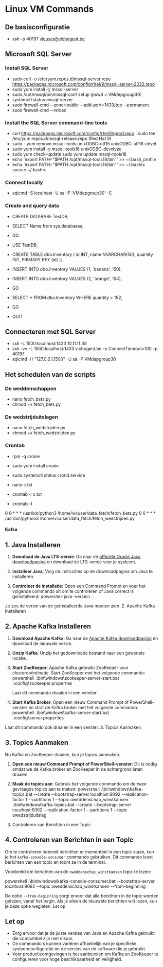 # Linux VM Commands

## De basisconfiguratie

- ssh -p 40197 vicuser@vichogent.be

## Microsoft SQL Server

### Install SQL Server
- sudo curl -o /etc/yum.repos.d/mssql-server.repo https://packages.microsoft.com/config/rhel/9/mssql-server-2022.repo
- sudo yum install -y mssql-server
- sudo /opt/mssql/bin/mssql-conf setup (pswd = VMdepgroup30)
- systemctl status mssql-server
- sudo firewall-cmd --zone=public --add-port=1433/tcp --permanent
- sudo firewall-cmd --reload

### Install the SQL Server command-line tools
- curl https://packages.microsoft.com/config/rhel/9/prod.repo | sudo tee /etc/yum.repos.d/mssql-release.repo (Red Hat 9)
- sudo - yum remove mssql-tools unixODBC-utf16 unixODBC-utf16-devel
- sudo yum install -y mssql-tools18 unixODBC-develyze
- sudo yum check-update sudo yum update mssql-tools18
- echo 'export PATH="$PATH:/opt/mssql-tools18/bin"' >> ~/.bash_profile
- echo 'export PATH="$PATH:/opt/mssql-tools18/bin"' >> ~/.bashrc source ~/.bashrc

### Connect locally
- sqlcmd -S localhost -U sa -P 'VMdepgroup30' -C

### Create and query data
- CREATE DATABASE TestDB;
- SELECT Name from sys.databases;
- GO

- USE TestDB;
- CREATE TABLE dbo.Inventory ( id INT, name NVARCHAR(50), quantity INT, PRIMARY KEY (id) );
- INSERT INTO dbo.Inventory VALUES (1, 'banana', 150);
- INSERT INTO dbo.Inventory VALUES (2, 'orange', 154);
- GO

- SELECT * FROM dbo.Inventory WHERE quantity > 152;
- GO

- QUIT

## Connecteren met SQL Server

- ssh -L 1500:localhost:1433 10.11.11.30
- ssh -vv -L 1500:localhost:1433 vichogent.be -o ConnectTimeout=100 -p 40197
- sqlcmd -H "127.0.0.1,1500" -U sa -P VMdepgroup30

## Het schedulen van de scripts

### De weddenschappen
- nano fetch_bets.py
- chmod +x fetch_bets.py

### De wedstrijduitslagen
- nano fetch_wedstrijden.py
- chmod +x fetch_wedstrijden.py

### Crontab
- rpm -q cronie
- sudo yum install cronie
- sudo systemctl status crond.service

- nano c.txt
- crontab < c.txt
- crontab -l

0 0 * * * /usr/bin/python3 /home/vicuser/data_fetch/fetch_bets.py
0 0 * * * /usr/bin/python3 /home/vicuser/data_fetch/fetch_wedstrijden.py

#### Kafka 


## 1. Java Installeren

1. **Download de Java LTS-versie**: Ga naar de [officiële Oracle Java downloadpagina](https://www.oracle.com/java/technologies/javase-jdk11-downloads.html) en download de LTS-versie voor je systeem.

2. **Installeer Java**: Volg de instructies op de downloadpagina om Java te installeren.

3. **Controleer de installatie**: Open een Command Prompt en voer het volgende commando uit om te controleren of Java correct is geïnstalleerd:
powershell java -version

Je zou de versie van de geïnstalleerde Java moeten zien.
2. Apache Kafka Installeren
## 2. Apache Kafka Installeren

1. **Download Apache Kafka**: Ga naar de [Apache Kafka downloadpagina](https://kafka.apache.org/downloads) en download de nieuwste versie.

2. **Unzip Kafka**: Unzip het gedownloade bestand naar een gewenste locatie.

3. **Start ZooKeeper**: Apache Kafka gebruikt ZooKeeper voor clustercoördinatie. Start ZooKeeper met het volgende commando:
powershell .\bin\windows\zookeeper-server-start.bat .\config\zookeeper.properties

   Laat dit commando draaien in een venster.

4. **Start Kafka Broker**: Open een nieuw Command Prompt of PowerShell-venster en start de Kafka broker met het volgende commando:
powershell .\bin\windows\kafka-server-start.bat .\config\server.properties

Laat dit commando ook draaien in een venster.
3. Topics Aanmaken
## 3. Topics Aanmaken

Nu Kafka en ZooKeeper draaien, kun je topics aanmaken.

1. **Open een nieuw Command Prompt of PowerShell-venster**: Dit is nodig omdat we de Kafka broker en ZooKeeper in de achtergrond laten draaien.

2. **Maak de topics aan**: Gebruik het volgende commando om de twee gevraagde topics aan te maken:
powershell .\bin\windows\kafka-topics.bat --create --bootstrap-server localhost:9092 --replication-factor 1 --partitions 1 --topic oweddenschap_winstkansen .\bin\windows\kafka-topics.bat --create --bootstrap-server localhost:9092 --replication-factor 1 --partitions 1 --topic owedstrijduitslag

4. Controleren van Berichten in een Topic
## 4. Controleren van Berichten in een Topic

Om te controleren hoeveel berichten er momenteel in een topic staan, kun je het `kafka-console-consumer` commando gebruiken. Dit commando leest berichten van een topic en toont ze in de terminal.

Voorbeeld om berichten van de `oweddenschap_winstkansen` topic te lezen:

powershell .\bin\windows\kafka-console-consumer.bat --bootstrap-server localhost:9092 --topic oweddenschap_winstkansen --from-beginning


De optie `--from-beginning` zorgt ervoor dat alle berichten in de topic worden gelezen, vanaf het begin. Als je alleen de nieuwste berichten wilt lezen, kun je deze optie weglaten.
Let op
## Let op

- Zorg ervoor dat je de juiste versies van Java en Apache Kafka gebruikt die compatibel zijn met elkaar.
- De commando's kunnen variëren afhankelijk van je specifieke systeemconfiguratie en de versies van de software die je gebruikt.
- Voor productieomgevingen is het aanbevolen om Kafka en ZooKeeper te configureren voor hoge beschikbaarheid en veiligheid.